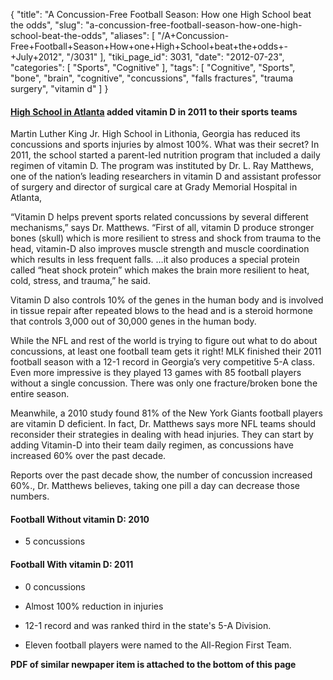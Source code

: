 {
    "title": "A Concussion-Free Football Season: How one High School beat the odds",
    "slug": "a-concussion-free-football-season-how-one-high-school-beat-the-odds",
    "aliases": [
        "/A+Concussion-Free+Football+Season+How+one+High+School+beat+the+odds+-+July+2012",
        "/3031"
    ],
    "tiki_page_id": 3031,
    "date": "2012-07-23",
    "categories": [
        "Sports",
        "Cognitive"
    ],
    "tags": [
        "Cognitive",
        "Sports",
        "bone",
        "brain",
        "cognitive",
        "concussions",
        "falls fractures",
        "trauma surgery",
        "vitamin d"
    ]
}


#### [High School in Atlanta](/tags/high-school-in-atlanta.html) added vitamin D in 2011 to their sports teams

Martin Luther King Jr. High School in Lithonia, Georgia has reduced its concussions and sports injuries by almost 100%. What was their secret? In 2011, the school started a parent-led nutrition program that included a daily regimen of vitamin D. The program was instituted by Dr. L. Ray Matthews, one of the nation’s leading researchers in vitamin D and assistant professor of surgery and director of surgical care at Grady Memorial Hospital in Atlanta,

“Vitamin D helps prevent sports related concussions by several different mechanisms,” says Dr. Matthews.  “First of all, vitamin D produce stronger bones (skull) which is more resilient to stress and shock from trauma to the head, vitamin-D also improves muscle strength and muscle coordination which results in less frequent falls. …it also produces a special protein called “heat shock protein” which makes the brain more resilient to heat, cold, stress, and trauma,” he said.

Vitamin D also controls 10% of the genes in the human body and is involved in tissue repair after repeated blows to the head and is a steroid hormone that controls 3,000 out of 30,000 genes in the human body. 

While the NFL and rest of the world is trying to figure out what to do about concussions, at least one football team gets it right! MLK finished their 2011 football season with a 12-1 record in Georgia’s very competitive 5-A class. Even more impressive is they played 13 games with 85 football players without a single concussion. There was only one fracture/broken bone the entire season.

Meanwhile, a 2010 study found 81% of the New York Giants football players are vitamin D deficient.  In fact, Dr. Matthews says more NFL teams should reconsider their strategies in dealing with head injuries. They can start by adding Vitamin-D into their team daily regimen, as concussions have increased 60% over the past decade.

Reports over the past decade show, the number of concussion increased 60%., Dr. Matthews believes, taking one pill a day can decrease those numbers.

#### Football Without vitamin D: 2010

* 5 concussions 

#### Football With vitamin D:  2011

* 0 concussions

* Almost 100% reduction in injuries

* 12-1 record and was ranked third in the state's 5-A Division.

* Eleven football players were named to the All-Region First Team.

 **PDF of similar newpaper item is attached to the bottom of this page**